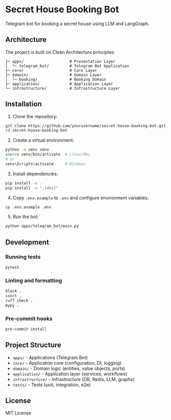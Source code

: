 # Secret House Booking Bot

Telegram bot for booking a secret house using LLM and LangGraph.

## Architecture

The project is built on Clean Architecture principles:

```
├─ apps/                    # Presentation Layer
│  └─ telegram_bot/         # Telegram Bot Application
├─ core/                    # Core Layer
├─ domain/                  # Domain Layer
│  └─ booking/              # Booking Domain
├─ application/             # Application Layer
└─ infrastructure/          # Infrastructure Layer
```

## Installation

1. Clone the repository:
```bash
git clone https://github.com/yourusername/secret-house-booking-bot.git
cd secret-house-booking-bot
```

2. Create a virtual environment:
```bash
python -m venv venv
source venv/bin/activate  # Linux/Mac
# or
venv\Scripts\activate     # Windows
```

3. Install dependencies:
```bash
pip install -e .
pip install -e ".[dev]"
```

4. Copy `.env.example` to `.env` and configure environment variables:
```bash
cp .env.example .env
```

5. Run the bot:
```bash
python apps/telegram_bot/main.py
```

## Development

### Running tests
```bash
pytest
```

### Linting and formatting
```bash
black .
isort .
ruff check .
mypy .
```

### Pre-commit hooks
```bash
pre-commit install
```

## Project Structure

- `apps/` - Applications (Telegram Bot)
- `core/` - Application core (configuration, DI, logging)
- `domain/` - Domain logic (entities, value objects, ports)
- `application/` - Application layer (services, workflows)
- `infrastructure/` - Infrastructure (DB, Redis, LLM, graphs)
- `tests/` - Tests (unit, integration, e2e)

## License

MIT License
